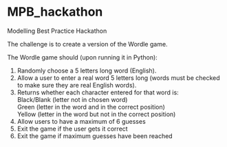 # MPB_hackathon
Modelling Best Practice Hackathon 

The challenge is to create a version of the Wordle game. 

The Wordle game should (upon running it in Python):

1. Randomly choose a 5 letters long word (English).   
2. Allow a user to enter a real word 5 letters long (words must be checked to make sure they are real English words).  
3. Returns whether each character entered for that word is:  
Black/Blank (letter not in chosen word)  
Green (letter in the word and in the correct position)  
Yellow (letter in the word but not in the correct position)  
4. Allow users to have a maximum of 6 guesses  
5. Exit the game if the user gets it correct   
6. Exit the game if maximum guesses have been reached

